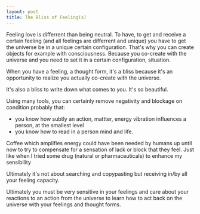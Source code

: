 ```yaml
---
layout: post
title: The Bliss of Feeling(s)
---
```


Feeling love is differrent than being neutral.
To have, to get and receive a certain feeling (and all feelings are differrent and unique) 
you have to get the universe be in a unique certain configuration.
That's why you can create objects for example with consciousness. 
Because you co-create with the universe and you need to set it in a certain configuration, situation.

When you have a feeling, a thought form, 
it's a bliss because it's an opportunity to realize you actually co-create with the universe.

It's also a bliss to write down what comes to you.
It's so beautiful.

Using many tools, you can certainly remove negativity and blockage on condition probably that:
- you know how subtly an action, mattter, energy vibration influences a person, at the smallest level
- you know how to read in a person mind and life.

Coffee which amplifies energy could have been needed by humans up until now to try 
to compensate for a sensation of lack or block that they feel.
Just like when I tried some drug (natural or pharmaceuticals)  to enhance my sensibility

Ultimately it's not about searching and copypasting but receiving in/by all your feeling capacity.

Ultimately you must be very sensitive in your feelings and care about your reactions to an action from the universe to learn how to act back on the universe 
with your feelings and thought forms.
